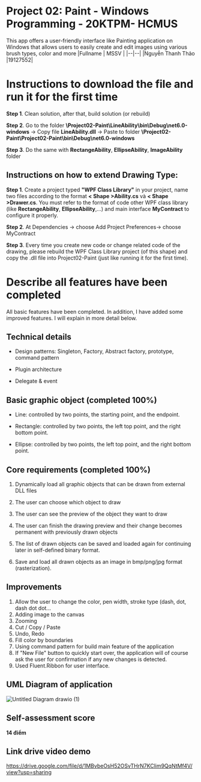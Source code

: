 # Project 02:  Paint - Windows Programming - 20KTPM- HCMUS

This app offers a user-friendly interface like Painting application on Windows that allows users to easily create and edit images using various brush types, color and more
|Fullname | MSSV |
|--|--|
|Nguyễn Thanh Thảo  |19127552|


# Instructions to download the file and run it for the first time

**Step 1**. Clean solution, after that, build solution (or rebuild)

**Step 2**. Go to the folder **\Project02-Paint\LineAbility\bin\Debug\net6.0-windows** -> Copy file **LineAbility.dll** -> Paste to folder **\Project02-Paint\Project02-Paint\bin\Debug\net6.0-windows**

**Step 3**. Do the same with **RectangeAbility**, **EllipseAbility**, **ImageAbility** folder

## Instructions on how to extend Drawing Type:

**Step 1**.  Create a project typed **"WPF Class Library"** in your project, name two files according to the format **< Shape >Ability.cs** và **< Shape >Drawer.cs**. You must refer to the format of code other WPF class library (like **RectangeAbility**, **EllipseAbility**,...)  and main interface **MyContract** to configure it properly.

**Step 2**.  At Dependencies -> choose Add Project Preferences-> choose MyContract

**Step 3**.  Every time you create new code or change related code of the drawing, please rebuild the WPF Class Library project (of this shape) and copy the .dll file into Project02-Paint (just like running it for the first time).

# Describe all features have been completed

All basic features have been completed. In addition,  I have added some improved features. I will explain in more detail below.

## Technical details

- Design patterns: Singleton, Factory, Abstract factory, prototype, command pattern

- Plugin architecture

- Delegate & event

## Basic graphic object (completed 100%)

- Line: controlled by two points, the starting point, and the endpoint.

- Rectangle: controlled by two points, the left top point, and the right bottom point.

- Ellipse: controlled by two points, the left top point, and the right bottom point.

## Core requirements (completed 100%)
1. Dynamically load all graphic objects that can be drawn from external DLL files

2. The user can choose which object to draw

3. The user can see the preview of the object they want to draw

4. The user can finish the drawing preview and their change becomes permanent with previously drawn objects

5. The list of drawn objects can be saved and loaded again for continuing later in self-defined binary format.

6. Save and load all drawn objects as an image in bmp/png/jpg format (rasterization).

## Improvements

1. Allow the user to change the color, pen width, stroke type (dash, dot, dash dot dot...
2. Adding image to the canvas
3. Zooming
4. Cut / Copy / Paste
5. Undo, Redo
6. Fill color by boundaries
7. Using command pattern for build main feature of the application
8. If  "New File" button to quickly start over, the application will of course ask the user for confirmation if any new changes is detected.
9. Used Fluent.Ribbon for user interface.

## UML Diagram of application
 ![Untitled Diagram drawio (1)](https://user-images.githubusercontent.com/63916162/235377604-a09d5c06-dc72-484c-be11-2ee873e8a00f.png)


## Self-assessment score
**14 điểm** 

## Link drive video demo

https://drive.google.com/file/d/1MBvbeOsH52OSvTHrN7KClim9QqNtMf4V/view?usp=sharing
